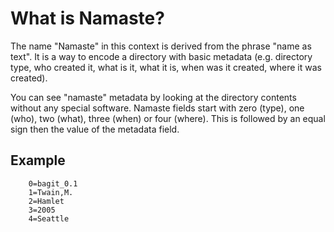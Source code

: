 
# What is Namaste?

The name "Namaste" in this context is derived from the phrase
"name as text". It is a way to encode a directory with basic
metadata (e.g. directory type, who created it, what is it, 
what it is, when was it created, where it was created).

You can see "namaste" metadata by looking at the directory
contents without any special software. Namaste fields start with
zero (type), one (who), two (what), three (when) or four (where).
This is followed by an equal sign then the value of the metadata
field.

## Example

```
    0=bagit_0.1
    1=Twain,M.
    2=Hamlet
    3=2005
    4=Seattle
```

